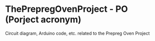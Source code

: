 # ThePrepregOvenProject - PO (Porject acronym)
Circuit diagram, Arduino code, etc. related to the Prepreg Oven Project
